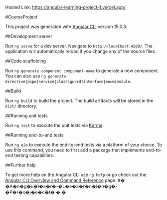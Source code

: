 Hosted Link:
https://angular-learning-project-1.vercel.app/

#CourseProject

This project was generated with [Angular CLI](https://github.com/angular/angular-cli) version 15.0.3.

##Development server

Run `ng serve` for a dev server. Navigate to `http://localhost:4200/`. The application will automatically reload if you change any of the source files.

##Code scaffolding

Run `ng generate component component-name` to generate a new component. You can also use `ng generate directive|pipe|service|class|guard|interface|enum|module`.

##Build

Run `ng build` to build the project. The build artifacts will be stored in the `dist/` directory.

##Running unit tests

Run `ng test` to execute the unit tests via [Karma](https://karma-runner.github.io).

##Running end-to-end tests

Run `ng e2e` to execute the end-to-end tests via a platform of your choice. To use this command, you need to first add a package that implements end-to-end testing capabilities.

##Further help

To get more help on the Angular CLI use `ng help` or go check out the [Angular CLI Overview and Command Reference](https://angular.io/cli) page.
#� �A�n�g�u�l�a�r�-�L�e�a�r�n�i�n�g�-�P�r�o�j�e�c�t�
�
�
